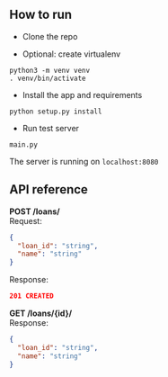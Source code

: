 ## How to run

- Clone the repo
  

- Optional: create virtualenv
```shell
python3 -m venv venv
. venv/bin/activate
```

- Install the app and requirements
```shell
python setup.py install
```

- Run test server
```shell
main.py
```

The server is running on `localhost:8080`


## API reference
**POST /loans/**\
Request:
```json
{
  "loan_id": "string",
  "name": "string"
}
```
Response:
```json
201 CREATED
```

**GET /loans/{id}/**\
Response:
```json
{
  "loan_id": "string",
  "name": "string"
}
```
